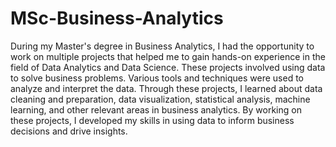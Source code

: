 # MSc-Business-Analytics

During my Master's degree in Business Analytics, I had the opportunity to work on multiple projects that helped me to gain hands-on experience in the field of Data Analytics and Data Science. These projects involved using data to solve business problems. Various tools and techniques were used to analyze and interpret the data. Through these projects, I  learned about data cleaning and preparation, data visualization, statistical analysis, machine learning, and other relevant areas in business analytics. By working on these projects, I developed my skills in using data to inform business decisions and drive insights.
